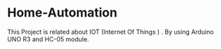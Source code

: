 # Home-Automation
This Project is related about IOT (Internet Of Things ) . By using Arduino UNO R3 and HC-05 module.
